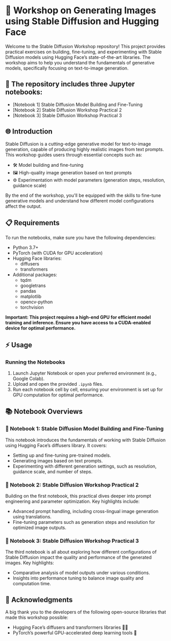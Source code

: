 # 🌟 Workshop on Generating Images using Stable Diffusion and Hugging Face

Welcome to the Stable Diffusion Workshop repository! This project provides practical exercises on building, fine-tuning, and experimenting with Stable Diffusion models using Hugging Face’s state-of-the-art libraries. The workshop aims to help you understand the fundamentals of generative models, specifically focusing on text-to-image generation.

## 📁 The repository includes three Jupyter notebooks:

- [Notebook 1] Stable Diffusion Model Building and Fine-Tuning
- [Notebook 2] Stable Diffusion Workshop Practical 2
- [Notebook 3] Stable Diffusion Workshop Practical 3



## 🌐 Introduction

Stable Diffusion is a cutting-edge generative model for text-to-image generation, capable of producing highly realistic images from text prompts. This workshop guides users through essential concepts such as:

- 🛠 Model building and fine-tuning
- 🖼 High-quality image generation based on text prompts
- ⚙️ Experimentation with model parameters (generation steps, resolution, guidance scale)

By the end of the workshop, you'll be equipped with the skills to fine-tune generative models and understand how different model configurations affect the output.

## 📋 Requirements

To run the notebooks, make sure you have the following dependencies:

- Python 3.7+
- PyTorch (with CUDA for GPU acceleration)
- Hugging Face libraries:
  - diffusers
  - transformers
- Additional packages:
  - tqdm
  - googletrans
  - pandas
  - matplotlib
  - opencv-python
  - torchvision

**Important: This project requires a high-end GPU for efficient model training and inference. Ensure you have access to a CUDA-enabled device for optimal performance.**

## ⚡️ Usage

### Running the Notebooks

1. Launch Jupyter Notebook or open your preferred environment (e.g., Google Colab).
2. Upload and open the provided `.ipynb` files.
3. Run each notebook cell by cell, ensuring your environment is set up for GPU computation for optimal performance.

## 📚 Notebook Overviews

### 📘 Notebook 1: Stable Diffusion Model Building and Fine-Tuning

This notebook introduces the fundamentals of working with Stable Diffusion using Hugging Face’s diffusers library. It covers:

- Setting up and fine-tuning pre-trained models.
- Generating images based on text prompts.
- Experimenting with different generation settings, such as resolution, guidance scale, and number of steps.

### 📗 Notebook 2: Stable Diffusion Workshop Practical 2

Building on the first notebook, this practical dives deeper into prompt engineering and parameter optimization. Key highlights include:

- Advanced prompt handling, including cross-lingual image generation using translations.
- Fine-tuning parameters such as generation steps and resolution for optimized image outputs.

### 📙 Notebook 3: Stable Diffusion Workshop Practical 3

The third notebook is all about exploring how different configurations of Stable Diffusion impact the quality and performance of the generated images. Key highlights:

- Comparative analysis of model outputs under various conditions.
- Insights into performance tuning to balance image quality and computation time.

## 🙌 Acknowledgments

A big thank you to the developers of the following open-source libraries that made this workshop possible:

- Hugging Face’s diffusers and transformers libraries 🧑‍💻
- PyTorch’s powerful GPU-accelerated deep learning tools 🚀
